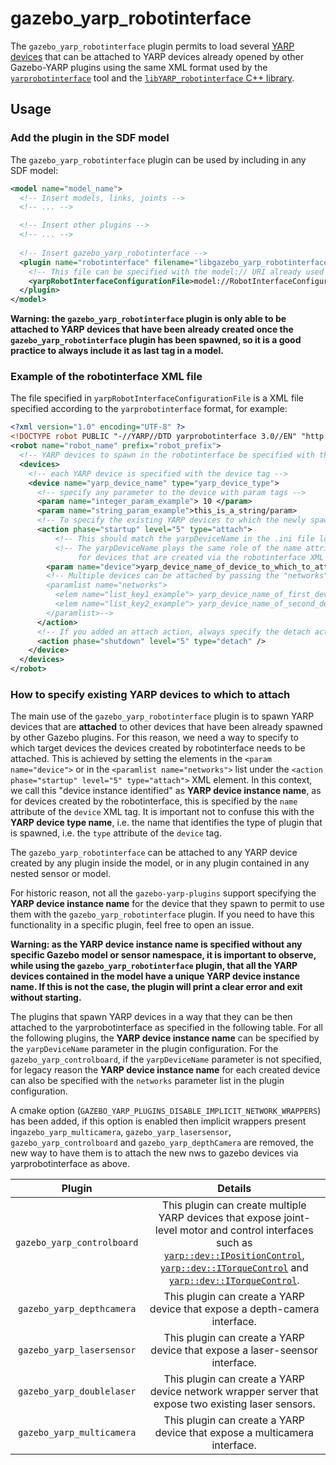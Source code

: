 gazebo_yarp_robotinterface
==========================

The `gazebo_yarp_robotinterface` plugin permits to load several [YARP devices](http://www.yarp.it/git-master/note_devices.html) that can be attached to YARP devices 
already opened by other Gazebo-YARP plugins using the same XML format used by the [`yarprobotinterface`](http://www.yarp.it/git-master/yarprobotinterface.html) tool and the [`libYARP_robotinterface` C++ library](https://github.com/robotology/yarp/tree/master/src/libYARP_robotinterface).

## Usage 

### Add the plugin in the SDF model
The `gazebo_yarp_robotinterface` plugin can be used by including in any SDF model:
~~~xml
<model name="model_name">
  <!-- Insert models, links, joints -->
  <!-- ... -->

  <!-- Insert other plugins -->
  <!-- ... -->
  
  <!-- Insert gazebo_yarp_robotinterface -->
  <plugin name="robotinterface" filename="libgazebo_yarp_robotinterface.so">
    <!-- This file can be specified with the model:// URI already used in Gazebo, see http://gazebosim.org/tutorials?tut=components&cat=get_started -->
    <yarpRobotInterfaceConfigurationFile>model://RobotInterfaceConfigurationFile.xml</yarpRobotInterfaceConfigurationFile>
  </plugin>
</model>
~~~

**Warning: the `gazebo_yarp_robotinterface` plugin is only able to be attached to YARP devices that have been already created once the `gazebo_yarp_robotinterface` plugin has been spawned, so it is a good practice to always include it as last tag in a model.**

### Example of the robotinterface XML file

The file specified in `yarpRobotInterfaceConfigurationFile` is a XML file specified according to the `yarprobotinterface` format, for example:
~~~xml
<?xml version="1.0" encoding="UTF-8" ?>
<!DOCTYPE robot PUBLIC "-//YARP//DTD yarprobotinterface 3.0//EN" "http://www.yarp.it/DTD/yarprobotinterfaceV3.0.dtd">
<robot name="robot_name" prefix="robot_prefix">
  <!-- YARP devices to spawn in the robotinterface be specified with the devices tag -->
  <devices>
    <!-- each YARP device is specified with the device tag -->
    <device name="yarp_device_name" type="yarp_device_type">
      <!-- specify any parameter to the device with param tags -->
      <param name="integer_param_example"> 10 </param>
      <param name="string_param_example">this_is_a_string/param>
      <!-- To specify the existing YARP devices to which the newly spawned device needs to attach -->
      <action phase="startup" level="5" type="attach">
          <!-- This should match the yarpDeviceName in the .ini file loaded in the Gazebo plugin. -->
          <!-- The yarpDeviceName plays the same role of the name attribute of the device XML element
               for devices that are created via the robotinterface XML format. -->
        <param name="device">yarp_device_name_of_device_to_which_to_attach</param>
        <!-- Multiple devices can be attached by passing the "networks" list parameter instead, i.e.
        <paramlist name="networks">
          <elem name="list_key1_example"> yarp_device_name_of_first_device_to_which_to_attach </elem>
          <elem name="list_key2_example"> yarp_device_name_of_second_device_to_which_to_attach </elem>
        </paramlist>-->
      </action>
      <!-- If you added an attach action, always specify the detach action during the shutdown phase -->
      <action phase="shutdown" level="5" type="detach" />
    </device>
  </devices>
</robot>
~~~


### How to specify existing YARP devices to which to attach

The main use of the `gazebo_yarp_robotinterface` plugin is to spawn YARP devices that are **attached** to other devices that have been already spawned by other Gazebo plugins. For this reason, we need a way to specify to which target devices the devices created by robotinterface needs to be attached.
This is achieved by setting the elements in the `<param name="device">` or in the `<paramlist name="networks">` list under the `<action phase="startup" level="5" type="attach">` XML element.
In this context, we call this "device instance identified" as **YARP device instance name**, as for devices created by the robotinterface, this is specified by the `name` attribute of the `device` XML tag. It is important not to confuse this with the **YARP device type name**, i.e. the name that identifies the type of plugin that is spawned, i.e. the `type` attribute of the `device` tag.

The `gazebo_yarp_robotinterface` can be attached to any YARP device created by any plugin inside the model, or in any plugin  contained in any nested sensor or model. 

For historic reason, not all the `gazebo-yarp-plugins` support specifying the **YARP device instance name** for the device that they spawn to permit to use them with the `gazebo_yarp_robotinterface` plugin. If you need to have this functionality in a specific plugin, feel free to open an issue. 

**Warning: as the YARP device instance name is specified without any specific Gazebo model or sensor namespace, it is important to observe, while using the `gazebo_yarp_robotinterface` plugin, that all the YARP devices contained in the model have a unique YARP device instance name. If this is not the case, the plugin will print a clear error and exit without starting.**

The plugins that spawn YARP devices in a way that they can be then attached to the yarprobotinterface as specified in the following table.
For all the following plugins, the **YARP device instance name** can be specified by the `yarpDeviceName` parameter in the plugin configuration.
For the `gazebo_yarp_controlboard`, if the `yarpDeviceName` parameter is not specified, for legacy reason the **YARP device instance name** for each created device can also be specified with the `networks` parameter list in the plugin configuration.

A cmake option (`GAZEBO_YARP_PLUGINS_DISABLE_IMPLICIT_NETWORK_WRAPPERS`) has been added, if this option is enabled then implicit wrappers present in`gazebo_yarp_multicamera`, `gazebo_yarp_lasersensor`, `gazebo_yarp_controlboard` and `gazebo_yarp_depthCamera` are removed, the new way to have them is to attach the new nws to gazebo devices via yarprobotinterface as above.

| Plugin                     | Details                                              |
|:--------------------------:|:----------------------------------------------------:|
| `gazebo_yarp_controlboard` | This plugin can create multiple YARP devices that expose joint-level motor and control interfaces such as [`yarp::dev::IPositionControl`](https://www.yarp.it/git-master/classyarp_1_1dev_1_1IPositionControl.html), [`yarp::dev::ITorqueControl`](https://www.yarp.it/git-master/classyarp_1_1dev_1_1ITorqueControl.html) and [`yarp::dev::ITorqueControl`](https://www.yarp.it/git-master/classyarp_1_1dev_1_1IEncoders.html). |
| `gazebo_yarp_depthcamera`  | This plugin can create a YARP device that expose a depth-camera interface. |
| `gazebo_yarp_lasersensor`  | This plugin can create a YARP device that expose a laser-seensor interface. |
| `gazebo_yarp_doublelaser`  | This plugin can create a YARP device network wrapper server that expose two existing laser sensors. |
| `gazebo_yarp_multicamera`  | This plugin can create a YARP device that expose a multicamera interface. |
